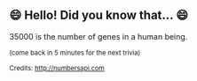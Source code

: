 ## :smile: Hello! Did you know that... :smile:
35000 is the number of genes in a human being.

<sup>(come back in 5 minutes for the next trivia)</sup>


<sup>Credits: http://numbersapi.com</sup>
